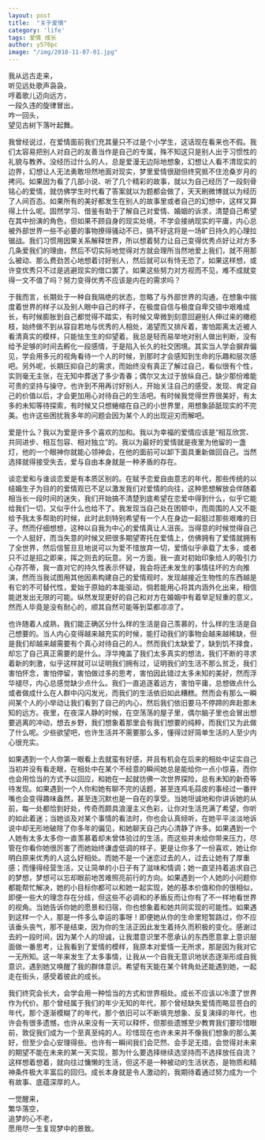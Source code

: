 ```yaml
---
layout: post
title:  "关于爱情"
category: 'life'
tags: 爱情 成长
author: y570pc
image: "/img/2018-11-07-01.jpg"
---
```


我从远古走来，\
听见远处歌声袅袅，\
哼着歌儿迈向远方，\
一段久违的旋律冒出，\
咋一回头，\
望见古树下落叶起舞。

我曾经说过，在爱情面前我们充其量只不过是个小学生，这话现在看来也不假。我们太容易把别人对自己的友善当作是自己的专属，殊不知这只是别人出于习惯性的礼貌与教养。没经历过什么的人，总是爱漫无边际地想象，幻想让人看不清现实的边界，幻想让人无法勇敢坦然地面对现实，梦里爱情很甜但终究抵不住沧桑岁月的拷问。如果因为看了几部小说、听了几个精彩的故事，就以为自己经历了一段刻骨铭心的爱情，就仿佛学生时代看了答案就以为题都会做了，天天刷微博就以为经历了人间百态。如果所有的美好都发生在别人的故事里或者自己的幻想中，这样又算得上什么呢。固然学习、借鉴有助于了解自己对爱情、婚姻的诉求，清楚自己希望在其中扮演的角色，但如果不顾自身的现实处境，不学会接纳现实的平庸，内心总被外部世界一些不必要的事物撩得骚动不已，搞不好这将是一场旷日持久的心理拉锯战。我们习惯用因果关系解释世界，所以想着努力让自己变得优秀点好让对方多几条爱我们的理由，然后不切实际地觉得对方就会理所当然地爱上我们，就不用那么被动、那么费劲苦心地想着讨好别人，然后就可以有恃无恐了，如果这样想，或许变优秀只不过是逃避现实的借口罢了。如果这些努力对方视而不见，难不成就变得一文不值了吗？努力变得优秀不应该是内在的需求吗？

于我而言，长期处于一种自我隔绝的状态，忽略了与外部世界的沟通，在想象中揣度着世界的样子以及别人眼中自己的样子，在极度自信与极度自卑交错中艰难成长，有时候膨胀到自己都觉得不踏实，有时候又卑微到刻意回避别人伸过来的橄榄枝，始终做不到从容自若地与优秀的人相处，渴望而又排斥着，害怕距离太近被人看清真实的模样，只能怯生生的仰望着。我总是轻而易举地对别人做出判断，没有给予足够的时间去孵化一段感情，于是陷入长久的社交困境。其实当人学会摒弃偏见，学会用多元的视角看待一个人的时候，到那时才会感知到生命的乐趣和层次感吧。另外呢，长期压抑自己的需求，而始终没有真正了解过自己，看似很有个性，实则毫无主张，在无知中葬送了多少青春；偶尔又太过于放纵自己，缺少那份难能可贵的坚持与操守。也许到不用再讨好别人，开始关注自己的感受，发现、肯定自己的价值以后，才会更加用心对待自己的生活吧。有时候我觉得世界很美好，有太多的未知等待探索，有时候又只想蜷缩在自己的小世界里，用想象舔舐现实的不完美。也许这些困扰我多年的问题会因为某个人的出现迎刃而解吧。

爱是什么？我以为爱是许多个喜欢的加和。我以为幸福的爱情应该是“相互欣赏、共同进步、相互包容、相对独立”的。我以为最好的爱情就是夜里为他留的一盏灯，他的一个眼神你就能心领神会，在他的面前可以卸下面具重新做回自己。当然选择就得接受失去，爱与自由本身就是一种矛盾的存在。

谈恋爱和与谁谈恋爱是有本质区别的。在赋予恋爱自由意志的年代，那些传统的以结婚生子为目的的爱情观已不足以激发我们对爱情的向往，这种思想解放会伴随着相当长一段时间的迷失，我们开始搞不清楚到底希望在恋爱中得到什么，似乎它能给我们一切，又似乎什么也给不了。我发现当自己处在困顿中，而周围的人又不能给予我太多帮助的时候，此时此刻特别希望有一个人在身边一起挺过那些艰难的日子。然而仔细想想，这种以自我为中心的爱情真让人沮丧。当得意的时候觉得自己一个人挺好，而当失意的时候又把很多期望寄托在爱情上，仿佛拥有了爱情就拥有了全世界，然后信誓旦旦地说可以为爱不惜放弃一切，爱情似乎承载了太多，或者只不过是招之即来，挥之则去的玩意。另一方面，我一直对初始印象给人的吸引力心存芥蒂，我一直对它的持久性表示怀疑，我会将还未发生的事情往坏的方向推演，然而当我试图用其他因素构建自己的爱情观时，发现越接近生物性的东西越是有它的不可替代性，爱始于原始的本能驱动，倘若能用心将其内涵外化出来，相信能迸发出无限的可能。纵然发现更好的自己和对方在婚姻中有着举足轻重的意义，然而人毕竟是没有耐心的，顺其自然可能等到菜都凉凉了。 

也许随着人成熟，我们能正确区分什么样的生活是自己羡慕的，什么样的生活是自己想要的。当人内心变得越来越充实的时候，能打动我们的事物会越来越稀缺，但是我们却越来越需要有个真心对待自己的人。然而我们太缺爱了，缺到饥不择食，却忘了自己真正需要的是什么。浮华掩盖了我们太多真实的想法，我们不断的寻求着新的刺激，似乎这样就可以证明我们拥有过，证明我们的生活不那么贫乏，我们害怕怀念，害怕停留，害怕做过多的思考，害怕因此错过太多未知的美好，然而浮华褪尽，内心总感觉缺少点什么。我们一直追逐着远方，害怕平庸，总想做点什么或者做成什么在人群中闪闪发光，而我们的生活依旧如此糟糕。然而会有那么一瞬间某个人的小举动让我们看到了自己的内心，然后我们依旧要马不停蹄的奔赴那未知的远方。夜里，在夜深人静的时候，在空荡荡的屋子里，偶尔脑子里也会冒出想要逃离的冲动，想去乡野，我们想象着那里会有我们想要的纯粹，而我们又为此做了什么呢。少些欲望吧，也许生活并不需要那么多，懂得过好简单生活的人至少内心很充实。

如果遇到一个人你第一眼看上去就蛮有好感，并且有机会在后来的相处中证实自己当初并没有看走眼，在相处中在某个不经意的瞬间她总是能给你一点小惊喜，而你也会用恰当的方式予以回应，和她在一起就彷佛一次世界探险，总有未知的新奇等待发现。如果遇到一个人你和她有聊不完的话题，甚至连鸡毛蒜皮的事经过一番拌嘴也会变得趣味盎然，甚至连沉默也是一自在的享受。当她坦诚地和你讲诉她的从前，每一处都恰到好处，传奇而颇具浪漫主义色彩，让你对生活充满了希望，你听的如此着迷；当她谈及对某个事情的看法时，你也会认真倾听，在她平平淡淡地诉说中却无形地破除了你多年的偏见，和她聊天自己内心清静了许多。如果遇到一个人她有太多太多你一直羡慕着却未曾体验过的生活，而这些并未给你带来压力，尽管在你看你她很厉害了而她始终谦虚低调的样子，更是让你多了一份喜欢，她让你明白原来优秀的人这么好相处。而她不是一个迷恋过去的人，过去让她有了厚重感；而懂得经营生活，又让简单的小日子有了滋味和情调；她一直坚持着追求自己的梦想，梦想可以忘却眼前地苦难照亮前行的方向。如果遇到一个人她的小问题你都能帮忙解决，她的小目标你都可以和她一起实现，她的基本价值和你的很相似，即便一些大的理念存在分歧，但这些不必调和的矛盾反而让你有了不一样地看世界的视角。当她告诉你她的愿景和归宿，你也想象着和她共同实现的可能性。如果遇到这样一个人，那是一件多么幸运的事呀！即便她从你的生命里短暂路过，你不应该垂头丧气，那不是结束，因为你的生活正因此发生着持久而积极的变化。感谢过去的一段时间，因为某个人的坦诚，让我潜意识里不愿承认的东西愿意拿上意识层面做一番思考，让我看到了爱情的模样，我原本对爱情一无所求，那是因为我对它一无所知。这一年来发生了太多事情，让我从一个自我无意识地状态逐渐形成自我意识，遇到她又唤醒了我的群体意识。希望有天能在某个转角处还能遇到她，一起走在街头，感受着彼此的成长。

我们终究会长大，会学会用一种恰当的方式和世界相处。成长不应该以冷漠了世界作为代价。那个曾经属于我们的年少无知的年代，那个曾经缺失爱情而略显苍白的年代，那个逐渐模糊了的年代，那个依旧可以不断填充想象、反复演绎的年代，也许会有很多遗憾，也许从来没有一天可以释怀，但那些遗憾至少教育我们要珍惜眼前，敦促我们成为一个至真至纯的人。珍惜现在也许未来并不像我们想象的那么美好，但至少会心安理得些。也许有一瞬间我们会茫然、会手足无措，会觉得对未来的期望不能在未来的某一天实现，那为什么要选择继续选坚持而不选择放任自流？这样想着想着，就向往过慵懒的生活，但这不是一种被动的生活状态，是物质和精神条件极大丰富后的回归。成长本身就是令人激动的，我期待着通过努力成为一个有故事、底蕴深厚的人。

一觉醒来，\
繁华落空，\
追梦的心不老，\
愿用尽一生复现梦中的景致。


